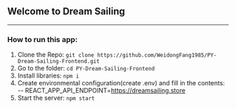 ## Welcome to Dream Sailing

----------------------------------------------------  
### How to run this app:
1. Clone the Repo: ```git clone https://github.com/WeidongFang1985/PY-Dream-Sailing-Frontend.git```
2. Go to the folder: ```cd PY-Dream-Sailing-Frontend```
3. Install libraries: ```npm i```
4. Create environmental configuration(create .env) and fill in the contents:  
   -- REACT_APP_API_ENDPOINT=https://dreamsailing.store
5. Start the server: ```npm start```
